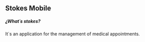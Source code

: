 ## Stokes Mobile

##### ¿What´s stokes?

It´s an application for the management of medical appointments.

